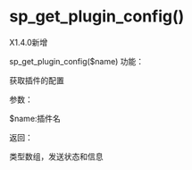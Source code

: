 # sp_get_plugin_config()
X1.4.0新增

sp_get_plugin_config($name)
功能：

获取插件的配置



参数：

$name:插件名



返回：

类型数组，发送状态和信息